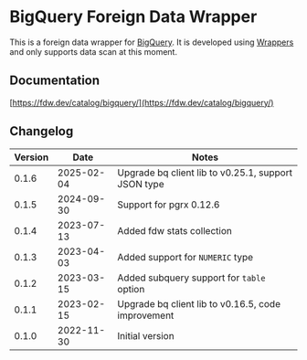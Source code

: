 # BigQuery Foreign Data Wrapper

This is a foreign data wrapper for [BigQuery](https://cloud.google.com/bigquery). It is developed using [Wrappers](https://github.com/supabase/wrappers) and only supports data scan at this moment.

## Documentation

[https://fdw.dev/catalog/bigquery/](https://fdw.dev/catalog/bigquery/)


## Changelog

| Version | Date       | Notes                                                |
| ------- | ---------- | ---------------------------------------------------- |
| 0.1.6   | 2025-02-04 | Upgrade bq client lib to v0.25.1, support JSON type  |
| 0.1.5   | 2024-09-30 | Support for pgrx 0.12.6                              |
| 0.1.4   | 2023-07-13 | Added fdw stats collection                           |
| 0.1.3   | 2023-04-03 | Added support for `NUMERIC` type                     |
| 0.1.2   | 2023-03-15 | Added subquery support for `table` option            |
| 0.1.1   | 2023-02-15 | Upgrade bq client lib to v0.16.5, code improvement   |
| 0.1.0   | 2022-11-30 | Initial version                                      |
